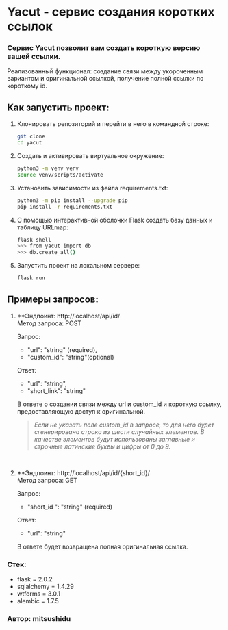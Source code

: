 # Yacut - сервис создания коротких ссылок
### Сервис Yacut позволит вам создать короткую версию вашей ссылки.
Реализованный функционал: создание связи между укороченным вариантом и оригинальной ссылкой, получение полной ссылки по короткому id.

## Как запустить проект:

1. Клонировать репозиторий и перейти в него в командной строке:

    ```bash
    git clone 
    cd yacut
    ```

2. Cоздать и активировать виртуальное окружение:

    ```bash
    python3 -m venv venv
    source venv/scripts/activate
    ```

3. Установить зависимости из файла requirements.txt:

    ```bash
    python3 -m pip install --upgrade pip
    pip install -r requirements.txt
    ```

4. С помощью интерактивной оболочки Flask создать базу данных и таблицу URLmap:

    ```bash
    flask shell 
    >>> from yacut import db
    >>> db.create_all() 
    ```

5. Запустить проект на локальном сервере:

    ```bash
    flask run
    ```

## Примеры запросов:


1. **Эндпоинт: http://localhost/api/id/
   <br>Метод запроса: POST

    Запрос:

    * "url": "string" (required),
    * "custom_id": "string"(optional)

    Ответ:

    * "url": "string",
    * "short_link": "string"

    В ответе о создании связи между url и custom_id и короткую ссылку, предоставляющую доступ к оригинальной.
    >*Если не указать поле custom_id в запросе, то для него будет сгенерирована строка из шести случайных элементов. В качестве элементов будут использованы заглавные и строчные латинские буквы и цифры от 0 до 9.*

<br>

2. **Эндпоинт: http://localhost/api/id/{short_id}/
   <br>Метод запроса: GET

   Запрос:

   * "short_id ": "string" (required)
  
   Ответ:

   * "url": "string"

    В ответе будет возвращена полная оригинальная ссылка.

### Стек:

* flask = 2.0.2
* sqlalchemy = 1.4.29
* wtforms = 3.0.1
* alembic = 1.7.5

### Автор: mitsushidu

